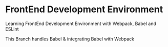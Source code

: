# FrontEnd Development Environment

Learning FrontEnd Development Environment with Webpack, Babel and ESLint

This Branch handles Babel & integrating Babel with Webpack
